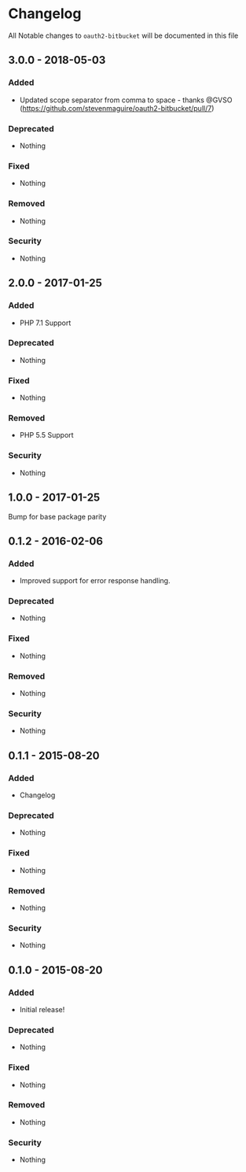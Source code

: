 # Changelog
All Notable changes to `oauth2-bitbucket` will be documented in this file

## 3.0.0 - 2018-05-03

### Added
- Updated scope separator from comma to space - thanks @GVSO (https://github.com/stevenmaguire/oauth2-bitbucket/pull/7)

### Deprecated
- Nothing

### Fixed
- Nothing

### Removed
- Nothing

### Security
- Nothing

## 2.0.0 - 2017-01-25

### Added
- PHP 7.1 Support

### Deprecated
- Nothing

### Fixed
- Nothing

### Removed
- PHP 5.5 Support

### Security
- Nothing

## 1.0.0 - 2017-01-25

Bump for base package parity

## 0.1.2 - 2016-02-06

### Added
- Improved support for error response handling.

### Deprecated
- Nothing

### Fixed
- Nothing

### Removed
- Nothing

### Security
- Nothing

## 0.1.1 - 2015-08-20

### Added
- Changelog

### Deprecated
- Nothing

### Fixed
- Nothing

### Removed
- Nothing

### Security
- Nothing

## 0.1.0 - 2015-08-20

### Added
- Initial release!

### Deprecated
- Nothing

### Fixed
- Nothing

### Removed
- Nothing

### Security
- Nothing
